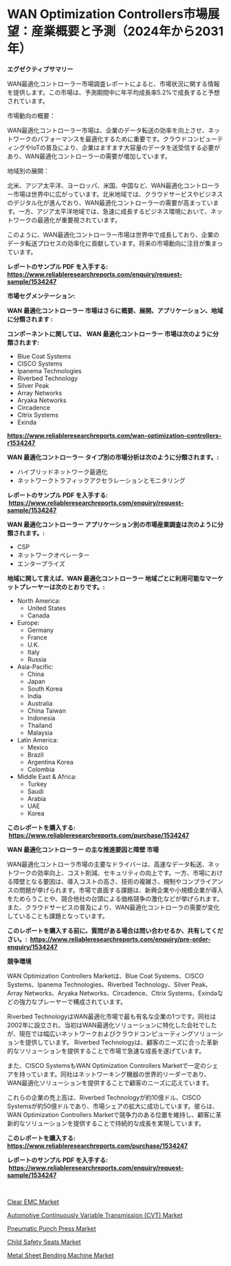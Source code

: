 <p><h1>WAN Optimization Controllers市場展望：産業概要と予測（2024年から2031年）</h1></p><p><strong>エグゼクティブサマリー</strong></p>
<p><p>WAN最適化コントローラー市場調査レポートによると、市場状況に関する情報を提供します。この市場は、予測期間中に年平均成長率5.2%で成長すると予想されています。</p><p>市場動向の概要：</p><p>WAN最適化コントローラー市場は、企業のデータ転送の効率を向上させ、ネットワークのパフォーマンスを最適化するために重要です。クラウドコンピューティングやIoTの普及により、企業はますます大容量のデータを送受信する必要があり、WAN最適化コントローラーの需要が増加しています。</p><p>地域別の展開：</p><p>北米、アジア太平洋、ヨーロッパ、米国、中国など、WAN最適化コントローラー市場は世界中に広がっています。北米地域では、クラウドサービスやビジネスのデジタル化が進んでおり、WAN最適化コントローラーの需要が高まっています。一方、アジア太平洋地域では、急速に成長するビジネス環境において、ネットワークの最適化が重要視されています。</p><p>このように、WAN最適化コントローラー市場は世界中で成長しており、企業のデータ転送プロセスの効率化に貢献しています。将来の市場動向に注目が集まっています。</p></p>
<p><strong>レポートのサンプル PDF を入手する: <a href="https://www.reliableresearchreports.com/enquiry/request-sample/1534247">https://www.reliableresearchreports.com/enquiry/request-sample/1534247</a></strong></p>
<p><strong>市場セグメンテーション:</strong></p>
<p><strong> WAN 最適化コントローラー 市場はさらに概要、展開、アプリケーション、地域に分類されます :</strong></p>
<p><strong>コンポーネントに関しては、 WAN 最適化コントローラー 市場は次のように分類されます: &nbsp;</strong></p>
<p><ul><li>Blue Coat Systems</li><li>CISCO Systems</li><li>Ipanema Technologies</li><li>Riverbed Technology</li><li>Silver Peak</li><li>Array Networks</li><li>Aryaka Networks</li><li>Circadence</li><li>Citrix Systems</li><li>Exinda</li></ul></p>
<p><strong><a href="https://www.reliableresearchreports.com/wan-optimization-controllers-r1534247">https://www.reliableresearchreports.com/wan-optimization-controllers-r1534247</a></strong></p>
<p><strong> WAN 最適化コントローラー タイプ別の市場分析は次のように分類されます。:</strong></p>
<p><ul><li>ハイブリッドネットワーク最適化</li><li>ネットワークトラフィックアクセラレーションとモニタリング</li></ul></p>
<p><strong>レポートのサンプル PDF を入手する: &nbsp;<a href="https://www.reliableresearchreports.com/enquiry/request-sample/1534247">https://www.reliableresearchreports.com/enquiry/request-sample/1534247</a></strong></p>
<p><strong> WAN 最適化コントローラー アプリケーション別の市場産業調査は次のように分類されます。:</strong></p>
<p><ul><li>CSP</li><li>ネットワークオペレーター</li><li>エンタープライズ</li></ul></p>
<p><strong>地域に関して言えば、WAN 最適化コントローラー 地域ごとに利用可能なマーケットプレーヤーは次のとおりです。:</strong></p>
<p><ul>
    <li>
        North America:
        <ul>
            <li>United States</li>
            <li>Canada</li>
        </ul>
    </li>
    <li>
        Europe:
        <ul>
            <li>Germany</li>
            <li>France</li>
            <li>U.K.</li>
            <li>Italy</li>
            <li>Russia</li>
        </ul>
    </li>
    <li>
        Asia-Pacific:
        <ul>
            <li>China</li>
            <li>Japan</li>
            <li>South Korea</li>
            <li>India</li>
            <li>Australia</li>
            <li>China Taiwan</li>
            <li>Indonesia</li>
            <li>Thailand</li>
            <li>Malaysia</li>
        </ul>
    </li>
    <li>
        Latin America:
        <ul>
            <li>Mexico</li>
            <li>Brazil</li>
            <li>Argentina Korea</li>
            <li>Colombia</li>
        </ul>
    </li>
    <li>
        Middle East & Africa:
        <ul>
            <li>Turkey</li>
            <li>Saudi</li>
            <li>Arabia</li>
            <li>UAE</li>
            <li>Korea</li>
        </ul>
    </li>
    </ul></p>
<p><strong>このレポートを購入する: &nbsp;<a href="https://www.reliableresearchreports.com/purchase/1534247">https://www.reliableresearchreports.com/purchase/1534247</a></strong></p>
<p><strong>WAN 最適化コントローラー の主な推進要因と障壁 市場</strong></p>
<p><p>WAN最適化コントローラ市場の主要なドライバーは、高速なデータ転送、ネットワークの効率向上、コスト削減、セキュリティの向上です。一方、市場における障壁となる要因は、導入コストの高さ、技術の複雑さ、規制やコンプライアンスの問題が挙げられます。市場で直面する課題は、新興企業や小規模企業が導入をためらうことや、競合他社の台頭による価格競争の激化などが挙げられます。また、クラウドサービスの普及により、WAN最適化コントローラの需要が変化していることも課題となっています。</p></p>
<p><strong>このレポートを購入する前に、質問がある場合は問い合わせるか、共有してください。:&nbsp; <a href="https://www.reliableresearchreports.com/enquiry/pre-order-enquiry/1534247">https://www.reliableresearchreports.com/enquiry/pre-order-enquiry/1534247</a></strong></p>
<p><strong>競争環境</strong></p>
<p><p> WAN Optimization Controllers Marketは、Blue Coat Systems、CISCO Systems、Ipanema Technologies、Riverbed Technology、Silver Peak、Array Networks、Aryaka Networks、Circadence、Citrix Systems、Exindaなどの強力なプレーヤーで構成されています。</p><p>Riverbed TechnologyはWAN最適化市場で最も有名な企業の1つです。同社は2002年に設立され、当初はWAN最適化ソリューションに特化した会社でしたが、現在では幅広いネットワークおよびクラウドコンピューティングソリューションを提供しています。 Riverbed Technologyは、顧客のニーズに合った革新的なソリューションを提供することで市場で急速な成長を遂げています。</p><p>また、CISCO SystemsもWAN Optimization Controllers Marketで一定のシェアを持っています。同社はネットワーキング機器の世界的リーダーであり、WAN最適化ソリューションを提供することで顧客のニーズに応えています。</p><p>これらの企業の売上高は、Riverbed Technologyが約10億ドル、CISCO Systemsが約50億ドルであり、市場シェアの拡大に成功しています。彼らは、WAN Optimization Controllers Marketで競争力のある位置を維持し、顧客に革新的なソリューションを提供することで持続的な成長を実現しています。</p></p>
<p><strong>このレポートを購入する: &nbsp; <a href="https://www.reliableresearchreports.com/purchase/1534247">https://www.reliableresearchreports.com/purchase/1534247</a></strong></p>
<p><strong>レポートのサンプル PDF を入手する: &nbsp;<a href="https://www.reliableresearchreports.com/enquiry/request-sample/1534247">https://www.reliableresearchreports.com/enquiry/request-sample/1534247</a></strong><strong></strong></p>
<p>&nbsp;</p>
<p><p><a href="https://spotless-saver-8fd.notion.site/Decoding-the-Clear-EMC-Market-A-Deep-Dive-into-the-Latest-Market-Trends-Market-Segmentation-and-C-1e8fa3ab0d194d639acd307c9aa3286c">Clear EMC Market</a></p><p><a href="https://issuu.com/reportprime-2/docs/automotive-continuously-variable-transmission-cvt-">Automotive Continuously Variable Transmission (CVT) Market</a></p><p><a href="https://view.publitas.com/reportprime-1/pneumatic-punch-press-market-size-growth-outlook-from-2024-to-2031-projecting-at-markets-trends-analysis-by-application-regional-outlook-and-revenue/">Pneumatic Punch Press Market</a></p><p><a href="https://issuu.com/reportprime-2/docs/child-safety-seats-market-size-2030.pptx">Child Safety Seats Market</a></p><p><a href="https://view.publitas.com/reportprime-1/metal-sheet-bending-machine-market-provides-detailed-segmentation-of-this-market-based-on-type-application-and-region-and-forecast-for-the-period-from-2024-2031/">Metal Sheet Bending Machine Market</a></p></p>